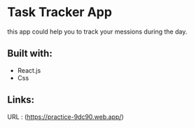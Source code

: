 # Task Tracker App

this app could help you to track your messions during the day.

## Built with:
- React.js
- Css

## Links:
URL : (https://practice-9dc90.web.app/)

